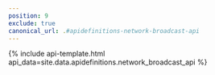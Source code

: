 ```yaml
---
position: 9
exclude: true
canonical_url: .#apidefinitions-network-broadcast-api
---
```

{% include api-template.html api_data=site.data.apidefinitions.network_broadcast_api %}
